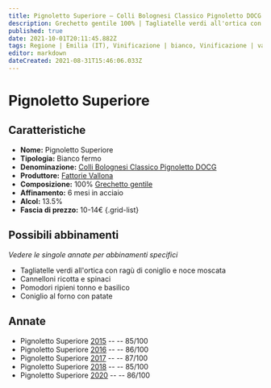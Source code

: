 ```yaml
---
title: Pignoletto Superiore – Colli Bolognesi Classico Pignoletto DOCG – Fattorie Vallona – Emilia (IT) – 10-14€ – 3★
description: Grechetto gentile 100% | Tagliatelle verdi all'ortica con ragù di coniglio e noce moscata – Cannelloni ricotta e spinaci – Pomodori ripieni tonno e basilico – Coniglio al forno con patate
published: true
date: 2021-10-01T20:11:45.882Z
tags: Regione | Emilia (IT), Vinificazione | bianco, Vinificazione | varietale, Vinificazione | fermo, Vitigni | Grechetto gentile, Alimento | pasta, Aromatizzazione | ragù di coniglio, Alimento | Pomodori ripieni, Aromatizzazione | tonno e basilico, Alimento | coniglio, Cottura | al forno, Aromatizzazione | con patate, Valutazioni | 3 stelle, Prezzi | 10-14€
editor: markdown
dateCreated: 2021-08-31T15:46:06.033Z
---
```


# Pignoletto Superiore

## Caratteristiche
- **Nome:** Pignoletto Superiore
- **Tipologia:** Bianco fermo
- **Denominazione:** [Colli Bolognesi Classico Pignoletto DOCG](/denominazioni/Italia/Emilia/DOCG/Colli-Bolognesi-Classico-Pignoletto)
- **Produttore:** [Fattorie Vallona](/produttori/Italia/Emilia/Fattorie-Vallona) 
- **Composizione:** 100% [Grechetto gentile](/vitigni/Italia/grechetto-gentile)
- **Affinamento:** 6 mesi in acciaio
- **Alcol:** 13.5%
- **Fascia di prezzo:** 10-14€
{.grid-list}



## Possibili abbinamenti
*Vedere le singole annate per abbinamenti specifici*

- Tagliatelle verdi all'ortica con ragù di coniglio e noce moscata
- Cannelloni ricotta e spinaci 
- Pomodori ripieni tonno e basilico
- Coniglio al forno con patate

## Annate
- Pignoletto Superiore [2015](/vini/Italia/Emilia/Fattorie-Vallona/Pignoletto-Superiore/2015) -- <span class="star-3"></span> -- 85/100
- Pignoletto Superiore [2016](/vini/Italia/Emilia/Fattorie-Vallona/Pignoletto-Superiore/2016) -- <span class="star-3"></span> -- 86/100
- Pignoletto Superiore [2017](/vini/Italia/Emilia/Fattorie-Vallona/Pignoletto-Superiore/2017) -- <span class="star-3"></span> -- 87/100
- Pignoletto Superiore [2018](/vini/Italia/Emilia/Fattorie-Vallona/Pignoletto-Superiore/2018) -- <span class="star-3"></span> -- 85/100
- Pignoletto Superiore [2020](/vini/Italia/Emilia/Fattorie-Vallona/Pignoletto-Superiore/2020) -- <span class="star-3"></span> -- 86/100